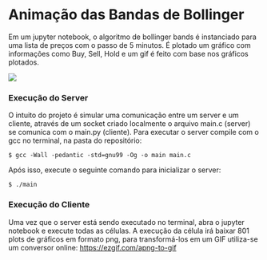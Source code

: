 # Animação das Bandas de Bollinger

Em um jupyter notebook, o algoritmo de bollinger bands é instanciado para uma lista de preços com o passo de 5 minutos. É plotado um gráfico com informações como Buy, Sell, Hold e um gif é feito com base nos gráficos plotados.

![](animation.gif)

### Execução do Server

O intuito do projeto é simular uma comunicação entre um server e um cliente, através de um socket criado localmente o arquivo main.c (server) se comunica com o main.py (cliente). Para executar o server compile com o gcc no terminal, na pasta do repositório:

```
$ gcc -Wall -pedantic -std=gnu99 -Og -o main main.c
```
Após isso, execute o seguinte comando para inicializar o server:

```
$ ./main
```

### Execução do Cliente

Uma vez que o server está sendo executado no terminal, abra o jupyter notebook e execute todas as células. A execução da célula irá baixar 801 plots de gráficos em formato png, para transformá-los em um GIF utiliza-se um conversor online: https://ezgif.com/apng-to-gif
